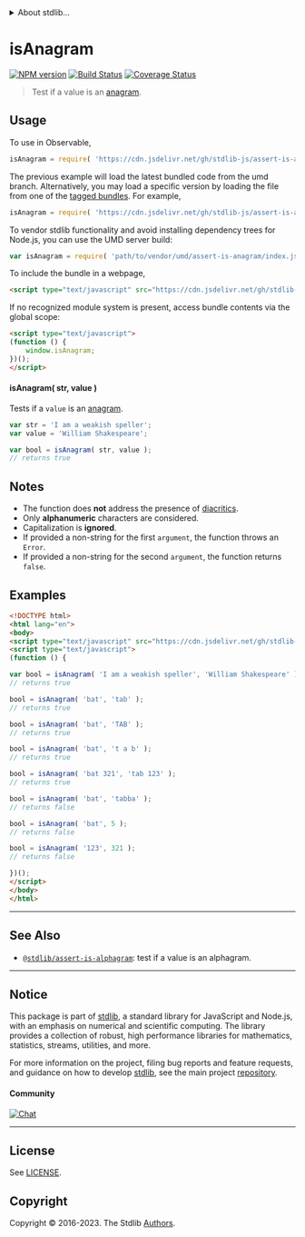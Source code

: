 <!--

@license Apache-2.0

Copyright (c) 2018 The Stdlib Authors.

Licensed under the Apache License, Version 2.0 (the "License");
you may not use this file except in compliance with the License.
You may obtain a copy of the License at

   http://www.apache.org/licenses/LICENSE-2.0

Unless required by applicable law or agreed to in writing, software
distributed under the License is distributed on an "AS IS" BASIS,
WITHOUT WARRANTIES OR CONDITIONS OF ANY KIND, either express or implied.
See the License for the specific language governing permissions and
limitations under the License.

-->


<details>
  <summary>
    About stdlib...
  </summary>
  <p>We believe in a future in which the web is a preferred environment for numerical computation. To help realize this future, we've built stdlib. stdlib is a standard library, with an emphasis on numerical and scientific computation, written in JavaScript (and C) for execution in browsers and in Node.js.</p>
  <p>The library is fully decomposable, being architected in such a way that you can swap out and mix and match APIs and functionality to cater to your exact preferences and use cases.</p>
  <p>When you use stdlib, you can be absolutely certain that you are using the most thorough, rigorous, well-written, studied, documented, tested, measured, and high-quality code out there.</p>
  <p>To join us in bringing numerical computing to the web, get started by checking us out on <a href="https://github.com/stdlib-js/stdlib">GitHub</a>, and please consider <a href="https://opencollective.com/stdlib">financially supporting stdlib</a>. We greatly appreciate your continued support!</p>
</details>

# isAnagram

[![NPM version][npm-image]][npm-url] [![Build Status][test-image]][test-url] [![Coverage Status][coverage-image]][coverage-url] <!-- [![dependencies][dependencies-image]][dependencies-url] -->

> Test if a value is an [anagram][anagram].



<section class="usage">

## Usage

To use in Observable,

```javascript
isAnagram = require( 'https://cdn.jsdelivr.net/gh/stdlib-js/assert-is-anagram@umd/browser.js' )
```
The previous example will load the latest bundled code from the umd branch. Alternatively, you may load a specific version by loading the file from one of the [tagged bundles](https://github.com/stdlib-js/assert-is-anagram/tags). For example,

```javascript
isAnagram = require( 'https://cdn.jsdelivr.net/gh/stdlib-js/assert-is-anagram@v0.1.0-umd/browser.js' )
```

To vendor stdlib functionality and avoid installing dependency trees for Node.js, you can use the UMD server build:

```javascript
var isAnagram = require( 'path/to/vendor/umd/assert-is-anagram/index.js' )
```

To include the bundle in a webpage,

```html
<script type="text/javascript" src="https://cdn.jsdelivr.net/gh/stdlib-js/assert-is-anagram@umd/browser.js"></script>
```

If no recognized module system is present, access bundle contents via the global scope:

```html
<script type="text/javascript">
(function () {
    window.isAnagram;
})();
</script>
```

#### isAnagram( str, value )

Tests if a `value` is an [anagram][anagram].

```javascript
var str = 'I am a weakish speller';
var value = 'William Shakespeare';

var bool = isAnagram( str, value );
// returns true
```

</section>

<!-- /.usage -->

<section class="notes">

## Notes

-   The function does **not** address the presence of [diacritics][diacritics].
-   Only **alphanumeric** characters are considered.
-   Capitalization is **ignored**.
-   If provided a non-string for the first `argument`, the function throws an `Error`.
-   If provided a non-string for the second `argument`, the function returns `false`.

</section>

<!-- /.notes -->

<section class="examples">

## Examples

<!-- eslint no-undef: "error" -->

```html
<!DOCTYPE html>
<html lang="en">
<body>
<script type="text/javascript" src="https://cdn.jsdelivr.net/gh/stdlib-js/assert-is-anagram@umd/browser.js"></script>
<script type="text/javascript">
(function () {

var bool = isAnagram( 'I am a weakish speller', 'William Shakespeare' );
// returns true

bool = isAnagram( 'bat', 'tab' );
// returns true

bool = isAnagram( 'bat', 'TAB' );
// returns true

bool = isAnagram( 'bat', 't a b' );
// returns true

bool = isAnagram( 'bat 321', 'tab 123' );
// returns true

bool = isAnagram( 'bat', 'tabba' );
// returns false

bool = isAnagram( 'bat', 5 );
// returns false

bool = isAnagram( '123', 321 );
// returns false

})();
</script>
</body>
</html>
```

</section>

<!-- /.examples -->



<!-- Section for related `stdlib` packages. Do not manually edit this section, as it is automatically populated. -->

<section class="related">

* * *

## See Also

-   <span class="package-name">[`@stdlib/assert-is-alphagram`][@stdlib/assert/is-alphagram]</span><span class="delimiter">: </span><span class="description">test if a value is an alphagram.</span>

</section>

<!-- /.related -->

<!-- Section for all links. Make sure to keep an empty line after the `section` element and another before the `/section` close. -->


<section class="main-repo" >

* * *

## Notice

This package is part of [stdlib][stdlib], a standard library for JavaScript and Node.js, with an emphasis on numerical and scientific computing. The library provides a collection of robust, high performance libraries for mathematics, statistics, streams, utilities, and more.

For more information on the project, filing bug reports and feature requests, and guidance on how to develop [stdlib][stdlib], see the main project [repository][stdlib].

#### Community

[![Chat][chat-image]][chat-url]

---

## License

See [LICENSE][stdlib-license].


## Copyright

Copyright &copy; 2016-2023. The Stdlib [Authors][stdlib-authors].

</section>

<!-- /.stdlib -->

<!-- Section for all links. Make sure to keep an empty line after the `section` element and another before the `/section` close. -->

<section class="links">

[npm-image]: http://img.shields.io/npm/v/@stdlib/assert-is-anagram.svg
[npm-url]: https://npmjs.org/package/@stdlib/assert-is-anagram

[test-image]: https://github.com/stdlib-js/assert-is-anagram/actions/workflows/test.yml/badge.svg?branch=v0.1.0
[test-url]: https://github.com/stdlib-js/assert-is-anagram/actions/workflows/test.yml?query=branch:v0.1.0

[coverage-image]: https://img.shields.io/codecov/c/github/stdlib-js/assert-is-anagram/main.svg
[coverage-url]: https://codecov.io/github/stdlib-js/assert-is-anagram?branch=main

<!--

[dependencies-image]: https://img.shields.io/david/stdlib-js/assert-is-anagram.svg
[dependencies-url]: https://david-dm.org/stdlib-js/assert-is-anagram/main

-->

[chat-image]: https://img.shields.io/gitter/room/stdlib-js/stdlib.svg
[chat-url]: https://app.gitter.im/#/room/#stdlib-js_stdlib:gitter.im

[stdlib]: https://github.com/stdlib-js/stdlib

[stdlib-authors]: https://github.com/stdlib-js/stdlib/graphs/contributors

[cli-section]: https://github.com/stdlib-js/assert-is-anagram#cli
[cli-url]: https://github.com/stdlib-js/assert-is-anagram/tree/cli
[@stdlib/assert-is-anagram]: https://github.com/stdlib-js/assert-is-anagram/tree/main

[umd]: https://github.com/umdjs/umd
[es-module]: https://developer.mozilla.org/en-US/docs/Web/JavaScript/Guide/Modules

[deno-url]: https://github.com/stdlib-js/assert-is-anagram/tree/deno
[umd-url]: https://github.com/stdlib-js/assert-is-anagram/tree/umd
[esm-url]: https://github.com/stdlib-js/assert-is-anagram/tree/esm
[branches-url]: https://github.com/stdlib-js/assert-is-anagram/blob/main/branches.md

[stdlib-license]: https://raw.githubusercontent.com/stdlib-js/assert-is-anagram/main/LICENSE

[anagram]: https://en.wikipedia.org/wiki/Anagram

[diacritics]: https://en.wikipedia.org/wiki/Diacritic

[standard-streams]: https://en.wikipedia.org/wiki/Standard_streams

[mdn-regexp]: https://developer.mozilla.org/en-US/docs/Web/JavaScript/Guide/Regular_Expressions

<!-- <related-links> -->

[@stdlib/assert/is-alphagram]: https://github.com/stdlib-js/assert-is-alphagram/tree/umd

<!-- </related-links> -->

</section>

<!-- /.links -->

